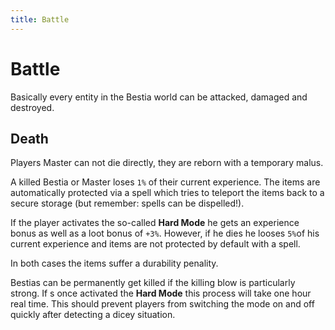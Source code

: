 ```yaml
---
title: Battle
---
```

# Battle

Basically every entity in the Bestia world can be attacked, damaged and destroyed.

## Death

Players Master can not die directly, they are reborn with a temporary malus.

A killed Bestia or Master loses `1%` of their current experience. The items are automatically protected via a spell
which tries to teleport the items back to a secure storage (but remember: spells can be dispelled!).

If the player activates the so-called **Hard Mode** he gets an experience bonus as well as a loot bonus of `+3%`.
However, if he dies he looses `5%`of his current experience and items are not protected by default with a spell.

In both cases the items suffer a durability penality.

Bestias can be permanently get killed if the killing blow is particularly strong. If s once activated the
**Hard Mode** this process will take one hour real time. This should prevent players from switching the mode on and off
quickly after detecting a dicey situation.